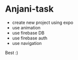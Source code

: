 # Anjani-task

- create new project using expo 
- use animation 
- use firebase DB
- use firebase auth 
- use navigation

Best :) 
